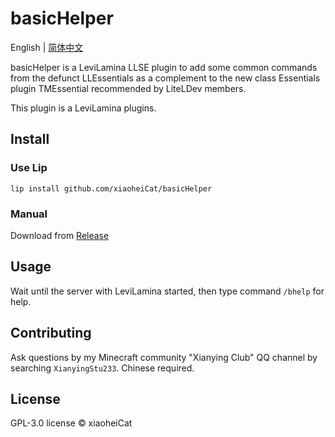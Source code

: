 # basicHelper

English | [简体中文](https://github.com/xiaoheiCat/basicHelper/blob/main/README.zh.md)

basicHelper is a LeviLamina LLSE plugin to add some common commands from the defunct LLEssentials as a complement to the new class Essentials plugin TMEssential recommended by LiteLDev members.

This plugin is a LeviLamina plugins.

## Install

### Use Lip

```shell
lip install github.com/xiaoheiCat/basicHelper
```

### Manual

Download from [Release](https://github.com/xiaoheiCat/basicHelper/releases)

## Usage

Wait until the server with LeviLamina started, then type command `/bhelp` for help.

## Contributing

Ask questions by my Minecraft community "Xianying Club" QQ channel by searching `XianyingStu233`. Chinese required.

## License

GPL-3.0 license © xiaoheiCat
